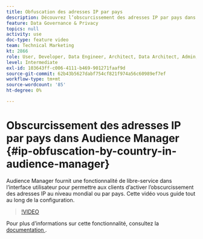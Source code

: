 ```yaml
---
title: Obfuscation des adresses IP par pays
description: Découvrez l’obscurcissement des adresses IP par pays dans Audience Manager. Cette application fournit une fonctionnalité de libre-service dans l’interface utilisateur pour permettre aux clients d’activer l’obscurcissement des adresses IP au niveau mondial ou par pays. Cette vidéo vous guide tout au long de la configuration.
feature: Data Governance & Privacy
topics: null
activity: use
doc-type: feature video
team: Technical Marketing
kt: 2866
role: User, Developer, Data Engineer, Architect, Data Architect, Admin, Leader
level: Intermediate
exl-id: 103643ff-c006-4111-b469-901271faaf9d
source-git-commit: 62b43b5627dabf754cf821f974a56c60989ef7ef
workflow-type: tm+mt
source-wordcount: '85'
ht-degree: 0%

---
```


# Obscurcissement des adresses IP par pays dans Audience Manager {#ip-obfuscation-by-country-in-audience-manager}

Audience Manager fournit une fonctionnalité de libre-service dans l’interface utilisateur pour permettre aux clients d’activer l’obscurcissement des adresses IP au niveau mondial ou par pays. Cette vidéo vous guide tout au long de la configuration.

>[!VIDEO](https://video.tv.adobe.com/v/27218/?quality=9)

Pour plus d’informations sur cette fonctionnalité, consultez la [ documentation ](https://experiencecloud.adobe.com/resources/help/en_US/aam/ip-obfuscation.html).
